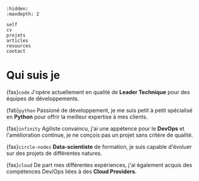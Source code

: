 ```{toctree}
:hidden:
:maxdepth: 2

self
cv
projets
articles
resources
contact
```

# Qui suis je

{fas}`code` J'opère actuellement en qualité de __**Leader Technique**__ pour des équipes de développements.

{fab}`python` Passioné de développement, je me suis petit à petit spécialisé en __**Python**__ pour offrir la meilleur expertise à mes clients.

{fas}`infinity` Agiliste convaincu, j'ai une appétence pour le __**DevOps**__ et l'amélioration continue, je ne conçois pas un projet
sans critère de qualité.

{fas}`circle-nodes` __**Data-scientiste**__ de formation, je suis capable d'évoluer sur des projets de différentes natures.

{fas}`cloud` De part mes différentes expériences, j'ai également acquis des compétences Dev/Ops liées à des __**Cloud Providers**__.
